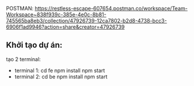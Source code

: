 POSTMAN: https://restless-escape-607654.postman.co/workspace/Team-Workspace~838f939c-385e-4e0c-8b81-745565ba8eb3/collection/47926739-12ca7802-b2d8-4738-bcc3-6906f1ad9946?action=share&creator=47926739 
## Khởi tạo dự án:
tạo 2 terminal:
- terminal 1:
cd fe
npm install
npm start
- terminal 2:
cd be
npm install
npm start
